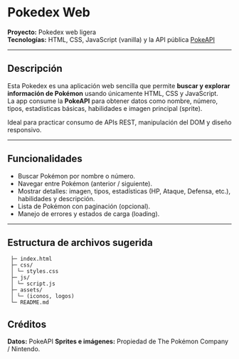 # Pokedex Web

**Proyecto:** Pokedex web ligera  
**Tecnologías:** HTML, CSS, JavaScript (vanilla) y la API pública [PokeAPI](https://pokeapi.co/)

---

##  Descripción

Esta Pokedex es una aplicación web sencilla que permite **buscar y explorar información de Pokémon** usando únicamente HTML, CSS y JavaScript.  
La app consume la **PokeAPI** para obtener datos como nombre, número, tipos, estadísticas básicas, habilidades e imagen principal (sprite).  

Ideal para practicar consumo de APIs REST, manipulación del DOM y diseño responsivo.

---

##  Funcionalidades

-  Buscar Pokémon por nombre o número.  
-  Navegar entre Pokémon (anterior / siguiente).  
-  Mostrar detalles: imagen, tipos, estadísticas (HP, Ataque, Defensa, etc.), habilidades y descripción.  
-  Lista de Pokémon con paginación (opcional).  
-  Manejo de errores y estados de carga (loading).

---

##  Estructura de archivos sugerida
 ``` pokedex-web/
  ├─ index.html
  ├─ css/
  │ └─ styles.css
  ├─ js/
  │ └─ script.js
  ├─ assets/
  │ └─ (iconos, logos)
  └─ README.md
```

## Créditos

**Datos:** PokeAPI
**Sprites e imágenes:** Propiedad de The Pokémon Company / Nintendo.

